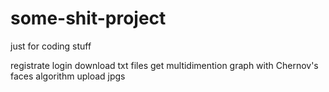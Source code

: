 # some-shit-project
just for coding stuff

registrate
login
download txt files
get multidimention graph with Chernov's faces algorithm
upload jpgs
